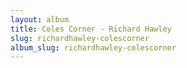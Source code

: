 ```yaml
---
layout: album
title: Coles Corner - Richard Hawley
slug: richardhawley-colescorner
album_slug: richardhawley-colescorner
---
```

